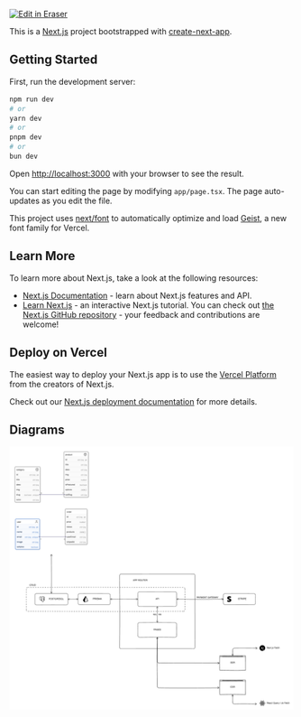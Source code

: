 <p><a target="_blank" href="https://app.eraser.io/workspace/nAMk7ibGAo3QzA2kocx8" id="edit-in-eraser-github-link"><img alt="Edit in Eraser" src="https://firebasestorage.googleapis.com/v0/b/second-petal-295822.appspot.com/o/images%2Fgithub%2FOpen%20in%20Eraser.svg?alt=media&amp;token=968381c8-a7e7-472a-8ed6-4a6626da5501"></a></p>

This is a [﻿Next.js](https://nextjs.org/) project bootstrapped with [﻿create-next-app](https://nextjs.org/docs/app/api-reference/cli/create-next-app).

## Getting Started
First, run the development server:

```bash
npm run dev
# or
yarn dev
# or
pnpm dev
# or
bun dev
```
Open [﻿http://localhost:3000](http://localhost:3000/) with your browser to see the result.

You can start editing the page by modifying `app/page.tsx`. The page auto-updates as you edit the file.

This project uses [﻿next/font](https://nextjs.org/docs/app/building-your-application/optimizing/fonts) to automatically optimize and load [﻿Geist](https://vercel.com/font), a new font family for Vercel.

## Learn More
To learn more about Next.js, take a look at the following resources:

- [﻿Next.js Documentation](https://nextjs.org/docs)  - learn about Next.js features and API.
- [﻿Learn Next.js](https://nextjs.org/learn)  - an interactive Next.js tutorial.
You can check out [﻿the Next.js GitHub repository](https://github.com/vercel/next.js) - your feedback and contributions are welcome!

## Deploy on Vercel
The easiest way to deploy your Next.js app is to use the [﻿Vercel Platform](https://vercel.com/new?utm_medium=default-template&filter=next.js&utm_source=create-next-app&utm_campaign=create-next-app-readme) from the creators of Next.js.

Check out our [﻿Next.js deployment documentation](https://nextjs.org/docs/app/building-your-application/deploying) for more details.


<!-- eraser-additional-content -->
## Diagrams
<!-- eraser-additional-files -->
<a href="/README-string-1.eraserdiagram" data-element-id="6uY486QklsLte7ZNyXqvY"><img src="/.eraser/nAMk7ibGAo3QzA2kocx8___lmMajdOfQwWjE9AzSCvtGqN8b343___---diagram----34f9f198398733939b707dac4f2d2fae-string.png" alt="" data-element-id="6uY486QklsLte7ZNyXqvY" /></a>
<!-- end-eraser-additional-files -->
<!-- end-eraser-additional-content -->
<!--- Eraser file: https://app.eraser.io/workspace/nAMk7ibGAo3QzA2kocx8 --->